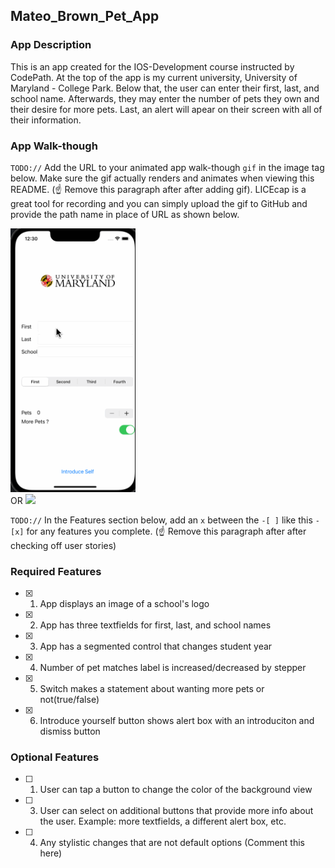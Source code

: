 ## Mateo_Brown_Pet_App

### App Description

This is an app created for the IOS-Development course instructed by CodePath. At the top of the app is my current university, University of Maryland - College Park. Below that, the user can enter their first, last, and school name. Afterwards, they may enter the number of pets they own and their desire for more pets. Last, an alert will apear on their screen with all of their information. 

### App Walk-though

`TODO://` Add the URL to your animated app walk-though `gif` in the image tag below. Make sure the gif actually renders and animates when viewing this README. (☝️ Remove this paragraph after after adding gif). LICEcap is a great tool for recording and you can simply upload the gif to GitHub and provide the path name in place of URL as shown below.

<img src="https://github.com/teobear322/codepath-prework/blob/main/MateoIntroductionApp.gif" width=200><br> OR <img src="YOUR_GIF_PATH" width=200><br> 

`TODO://` In the Features section below, add an `x` between the `-[ ]` like this `- [x]` for any features you complete. (☝️ Remove this paragraph after after checking off user stories)

### Required Features

- [x] 1. App displays an image of a school's logo
- [x] 2. App has three textfields for first, last, and school names
- [x] 3. App has a segmented control that changes student year
- [x] 4. Number of pet matches label is increased/decreased by stepper
- [x] 5. Switch makes a statement about wanting more pets or not(true/false) 
- [x] 6. Introduce yourself button shows alert box with an introduciton and dismiss button

### Optional Features

- [ ] 1. User can tap a button to change the color of the background view
- [ ] 3. User can select on additional buttons that provide more info about the user. Example: more textfields, a different alert box, etc.
- [ ] 4. Any stylistic changes that are not default options (Comment this here)
